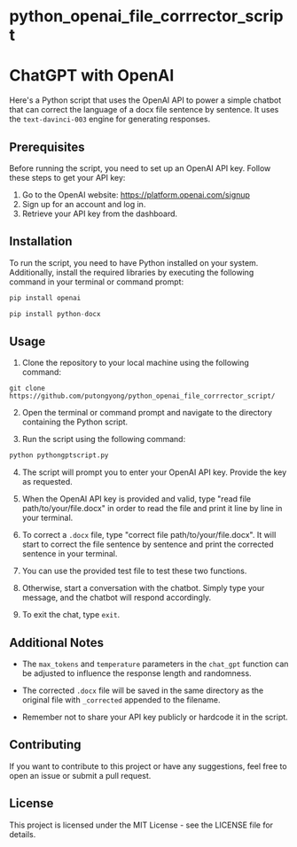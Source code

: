 # python_openai_file_corrrector_script

# ChatGPT with OpenAI

Here's a Python script that uses the OpenAI API to power a simple chatbot that can correct the language of a docx file sentence by sentence. It uses the `text-davinci-003` engine for generating responses.

## Prerequisites

Before running the script, you need to set up an OpenAI API key. Follow these steps to get your API key:

1. Go to the OpenAI website: https://platform.openai.com/signup
2. Sign up for an account and log in.
3. Retrieve your API key from the dashboard.

## Installation

To run the script, you need to have Python installed on your system. Additionally, install the required libraries by executing the following command in your terminal or command prompt:

```python
pip install openai
```

```python
pip install python-docx
```

## Usage

1. Clone the repository to your local machine using the following command:

```
git clone https://github.com/putongyong/python_openai_file_corrrector_script/
```

2. Open the terminal or command prompt and navigate to the directory containing the Python script.

3. Run the script using the following command:

```python
python pythongptscript.py
```

4. The script will prompt you to enter your OpenAI API key. Provide the key as requested.

5. When the OpenAI API key is provided and valid, type "read file path/to/your/file.docx" in order to read the file and print it line by line in your terminal.

6. To correct a `.docx` file, type "correct file path/to/your/file.docx". It will start to correct the file sentence by sentence and print the corrected sentence in your terminal.

7. You can use the provided test file to test these two functions.
  
9. Otherwise, start a conversation with the chatbot. Simply type your message, and the chatbot will respond accordingly.

10. To exit the chat, type `exit`.

## Additional Notes

- The `max_tokens` and `temperature` parameters in the `chat_gpt` function can be adjusted to influence the response length and randomness.

- The corrected `.docx` file will be saved in the same directory as the original file with `_corrected` appended to the filename.

- Remember not to share your API key publicly or hardcode it in the script.

## Contributing

If you want to contribute to this project or have any suggestions, feel free to open an issue or submit a pull request.

## License

This project is licensed under the MIT License - see the LICENSE file for details.

